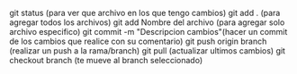 git status (para ver que archivo en los que tengo cambios)
git add . (para agregar todos los archivos)
git add Nombre del archivo (para agregar solo archivo especifico)
git commit -m "Descripcion cambios"(hacer un commit de los cambios que realice con su comentario)
git push origin branch (realizar un push a la rama/branch)
git pull (actualizar ultimos cambios)
git checkout branch (te mueve al branch seleccionado) 
